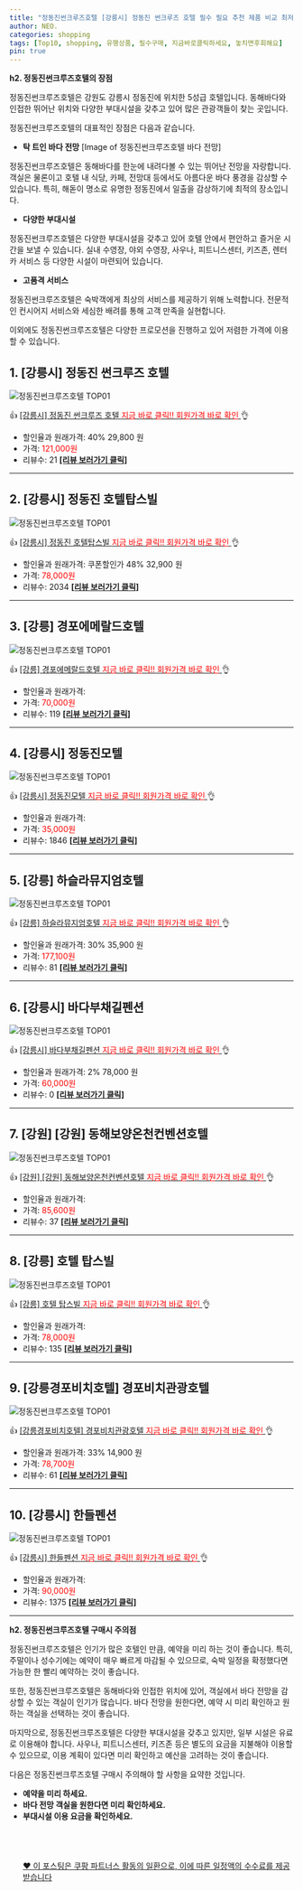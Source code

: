 ```yaml
---
title: "정동진썬크루즈호텔 [강릉시] 정동진 썬크루즈 호텔 필수 필요 추천 제품 비교 최저 가격 비교 장점 구매 후기 구매평"
author: NEO.
categories: shopping
tags: [Top10, shopping, 유행상품, 필수구매, 지금바로클릭하세요, 놓치면후회해요]
pin: true
---
```

**h2. 정동진썬크루즈호텔의 장점**

정동진썬크루즈호텔은 강원도 강릉시 정동진에 위치한 5성급 호텔입니다. 동해바다와 인접한 뛰어난 위치와 다양한 부대시설을 갖추고 있어 많은 관광객들이 찾는 곳입니다.

정동진썬크루즈호텔의 대표적인 장점은 다음과 같습니다.

* **탁 트인 바다 전망**
[Image of 정동진썬크루즈호텔 바다 전망]

정동진썬크루즈호텔은 동해바다를 한눈에 내려다볼 수 있는 뛰어난 전망을 자랑합니다. 객실은 물론이고 호텔 내 식당, 카페, 전망대 등에서도 아름다운 바다 풍경을 감상할 수 있습니다. 특히, 해돋이 명소로 유명한 정동진에서 일출을 감상하기에 최적의 장소입니다.
* **다양한 부대시설**

정동진썬크루즈호텔은 다양한 부대시설을 갖추고 있어 호텔 안에서 편안하고 즐거운 시간을 보낼 수 있습니다. 실내 수영장, 야외 수영장, 사우나, 피트니스센터, 키즈존, 렌터카 서비스 등 다양한 시설이 마련되어 있습니다.
* **고품격 서비스**

정동진썬크루즈호텔은 숙박객에게 최상의 서비스를 제공하기 위해 노력합니다. 전문적인 컨시어지 서비스와 세심한 배려를 통해 고객 만족을 실현합니다.

이외에도 정동진썬크루즈호텔은 다양한 프로모션을 진행하고 있어 저렴한 가격에 이용할 수 있습니다.

   

## 1. [강릉시] 정동진 썬크루즈 호텔

![정동진썬크루즈호텔 TOP01](https://thumbnail8.coupangcdn.com/thumbnails/remote/490x490ex/image/travel_reactor/travelConnect/hotel/A00935655/c1dccd88-675c-41e0-ab59-9496107fc1d7.jpg)


👍 [[강릉시] 정동진 썬크루즈 호텔 <font color=red> 지금 바로 클릭!! 회원가격 바로 확인 </font> ](https://link.coupang.com/re/AFFTDP?lptag=AF3617701&subid=GithubCoopas&pageKey=10000002665639&traceid=V0-153&itemId=None&vendorItemId=None) 👌 


- 할인율과 원래가격: 40%  29,800   원
- 가격: <span style='color:red'>121,000원</span>
- 리뷰수: 21  [**[리뷰 보러가기 클릭]**](https://link.coupang.com/re/AFFTDP?lptag=AF3617701&subid=GithubCoopas&pageKey=10000002665639&traceid=V0-153&itemId=None&vendorItemId=None)

---


   

## 2. [강릉시] 정동진 호텔탑스빌

![정동진썬크루즈호텔 TOP01](https://thumbnail7.coupangcdn.com/thumbnails/remote/490x490ex/image/travel_reactor/static/booking/image/pension/ddnayo/33e0aaba-dce3-4292-857c-a1318f50ee7a.jpg)


👍 [[강릉시] 정동진 호텔탑스빌 <font color=red> 지금 바로 클릭!! 회원가격 바로 확인 </font> ](https://link.coupang.com/re/AFFTDP?lptag=AF3617701&subid=GithubCoopas&pageKey=161398323&traceid=V0-153&itemId=None&vendorItemId=None) 👌 


- 할인율과 원래가격: 쿠폰할인가 48%  32,900   원
- 가격: <span style='color:red'>78,000원</span>
- 리뷰수: 2034  [**[리뷰 보러가기 클릭]**](https://link.coupang.com/re/AFFTDP?lptag=AF3617701&subid=GithubCoopas&pageKey=161398323&traceid=V0-153&itemId=None&vendorItemId=None)

---


   

## 3. [강릉] 경포에메랄드호텔

![정동진썬크루즈호텔 TOP01](https://thumbnail6.coupangcdn.com/thumbnails/remote/490x490ex/image/travel_reactor/travelSeller/hotel/A00835217/26d6474b-59f3-4840-897f-75b30b6d60d6.jpg)


👍 [[강릉] 경포에메랄드호텔 <font color=red> 지금 바로 클릭!! 회원가격 바로 확인 </font> ](https://link.coupang.com/re/AFFTDP?lptag=AF3617701&subid=GithubCoopas&pageKey=10000000921522&traceid=V0-153&itemId=None&vendorItemId=None) 👌 


- 할인율과 원래가격: 
- 가격: <span style='color:red'>70,000원</span>
- 리뷰수: 119  [**[리뷰 보러가기 클릭]**](https://link.coupang.com/re/AFFTDP?lptag=AF3617701&subid=GithubCoopas&pageKey=10000000921522&traceid=V0-153&itemId=None&vendorItemId=None)

---


   

## 4. [강릉시] 정동진모텔

![정동진썬크루즈호텔 TOP01](https://thumbnail10.coupangcdn.com/thumbnails/remote/490x490ex/image/travel_reactor/static/booking/image/pension/ddnayo/c5cca7ee-0790-447a-88cc-4737b391f2bf.jpg)


👍 [[강릉시] 정동진모텔 <font color=red> 지금 바로 클릭!! 회원가격 바로 확인 </font> ](https://link.coupang.com/re/AFFTDP?lptag=AF3617701&subid=GithubCoopas&pageKey=10000000041720&traceid=V0-153&itemId=None&vendorItemId=None) 👌 


- 할인율과 원래가격: 
- 가격: <span style='color:red'>35,000원</span>
- 리뷰수: 1846  [**[리뷰 보러가기 클릭]**](https://link.coupang.com/re/AFFTDP?lptag=AF3617701&subid=GithubCoopas&pageKey=10000000041720&traceid=V0-153&itemId=None&vendorItemId=None)

---


   

## 5. [강릉] 하슬라뮤지엄호텔

![정동진썬크루즈호텔 TOP01](https://thumbnail6.coupangcdn.com/thumbnails/remote/490x490ex/image/travel_reactor/travelSeller/hotel/A00036483/ad05abf1-32c0-4c80-ae25-eb0debdec30f.jpg)


👍 [[강릉] 하슬라뮤지엄호텔 <font color=red> 지금 바로 클릭!! 회원가격 바로 확인 </font> ](https://link.coupang.com/re/AFFTDP?lptag=AF3617701&subid=GithubCoopas&pageKey=84310622&traceid=V0-153&itemId=None&vendorItemId=None) 👌 


- 할인율과 원래가격: 30%  35,900   원
- 가격: <span style='color:red'>177,100원</span>
- 리뷰수: 81  [**[리뷰 보러가기 클릭]**](https://link.coupang.com/re/AFFTDP?lptag=AF3617701&subid=GithubCoopas&pageKey=84310622&traceid=V0-153&itemId=None&vendorItemId=None)

---


   

## 6. [강릉시] 바다부채길펜션

![정동진썬크루즈호텔 TOP01](https://thumbnail10.coupangcdn.com/thumbnails/remote/490x490ex/image/travel_reactor/static/booking/image/pension/ddnayo/5d040587-26a3-4ce1-aa77-d35b788415ca.jpg)


👍 [[강릉시] 바다부채길펜션 <font color=red> 지금 바로 클릭!! 회원가격 바로 확인 </font> ](https://link.coupang.com/re/AFFTDP?lptag=AF3617701&subid=GithubCoopas&pageKey=112925439&traceid=V0-153&itemId=None&vendorItemId=None) 👌 


- 할인율과 원래가격: 2%  78,000   원
- 가격: <span style='color:red'>60,000원</span>
- 리뷰수: 0  [**[리뷰 보러가기 클릭]**](https://link.coupang.com/re/AFFTDP?lptag=AF3617701&subid=GithubCoopas&pageKey=112925439&traceid=V0-153&itemId=None&vendorItemId=None)

---


   

## 7. [강원] [강원] 동해보양온천컨벤션호텔

![정동진썬크루즈호텔 TOP01](https://thumbnail9.coupangcdn.com/thumbnails/remote/490x490ex/image/travel_reactor/travelSeller/resort/A00007086/f99289b6-7384-4582-9d36-fdc657f73301.jpg)


👍 [[강원] [강원] 동해보양온천컨벤션호텔 <font color=red> 지금 바로 클릭!! 회원가격 바로 확인 </font> ](https://link.coupang.com/re/AFFTDP?lptag=AF3617701&subid=GithubCoopas&pageKey=10000000582212&traceid=V0-153&itemId=None&vendorItemId=None) 👌 


- 할인율과 원래가격: 
- 가격: <span style='color:red'>85,600원</span>
- 리뷰수: 37  [**[리뷰 보러가기 클릭]**](https://link.coupang.com/re/AFFTDP?lptag=AF3617701&subid=GithubCoopas&pageKey=10000000582212&traceid=V0-153&itemId=None&vendorItemId=None)

---


   

## 8. [강릉] 호텔 탑스빌

![정동진썬크루즈호텔 TOP01](https://thumbnail8.coupangcdn.com/thumbnails/remote/490x490ex/image/travel_reactor/travelSeller/hotel/A00162023/65f70ae4-770b-4e28-9dc0-d32a58a4a982.jpg)


👍 [[강릉] 호텔 탑스빌 <font color=red> 지금 바로 클릭!! 회원가격 바로 확인 </font> ](https://link.coupang.com/re/AFFTDP?lptag=AF3617701&subid=GithubCoopas&pageKey=87047022&traceid=V0-153&itemId=None&vendorItemId=None) 👌 


- 할인율과 원래가격: 
- 가격: <span style='color:red'>78,000원</span>
- 리뷰수: 135  [**[리뷰 보러가기 클릭]**](https://link.coupang.com/re/AFFTDP?lptag=AF3617701&subid=GithubCoopas&pageKey=87047022&traceid=V0-153&itemId=None&vendorItemId=None)

---


   

## 9. [강릉경포비치호텔] 경포비치관광호텔

![정동진썬크루즈호텔 TOP01](https://thumbnail7.coupangcdn.com/thumbnails/remote/490x490ex/image/travel_reactor/travelSeller/hotel/A00023344/c55ab2e6-408c-4b91-b118-2bb55d307bae.jpg)


👍 [[강릉경포비치호텔] 경포비치관광호텔 <font color=red> 지금 바로 클릭!! 회원가격 바로 확인 </font> ](https://link.coupang.com/re/AFFTDP?lptag=AF3617701&subid=GithubCoopas&pageKey=85229733&traceid=V0-153&itemId=None&vendorItemId=None) 👌 


- 할인율과 원래가격: 33%  14,900   원
- 가격: <span style='color:red'>78,700원</span>
- 리뷰수: 61  [**[리뷰 보러가기 클릭]**](https://link.coupang.com/re/AFFTDP?lptag=AF3617701&subid=GithubCoopas&pageKey=85229733&traceid=V0-153&itemId=None&vendorItemId=None)

---


   

## 10. [강릉시] 한들펜션

![정동진썬크루즈호텔 TOP01](https://thumbnail7.coupangcdn.com/thumbnails/remote/490x490ex/image/travel_reactor/static/booking/image/pension/ddnayo/70c54497-ee6b-4066-bc30-e5f6d5b3b87e.jpg)


👍 [[강릉시] 한들펜션 <font color=red> 지금 바로 클릭!! 회원가격 바로 확인 </font> ](https://link.coupang.com/re/AFFTDP?lptag=AF3617701&subid=GithubCoopas&pageKey=112891243&traceid=V0-153&itemId=None&vendorItemId=None) 👌 


- 할인율과 원래가격: 
- 가격: <span style='color:red'>90,000원</span>
- 리뷰수: 1375  [**[리뷰 보러가기 클릭]**](https://link.coupang.com/re/AFFTDP?lptag=AF3617701&subid=GithubCoopas&pageKey=112891243&traceid=V0-153&itemId=None&vendorItemId=None)

---
**h2. 정동진썬크루즈호텔 구매시 주의점**

정동진썬크루즈호텔은 인기가 많은 호텔인 만큼, 예약을 미리 하는 것이 좋습니다. 특히, 주말이나 성수기에는 예약이 매우 빠르게 마감될 수 있으므로, 숙박 일정을 확정했다면 가능한 한 빨리 예약하는 것이 좋습니다.

또한, 정동진썬크루즈호텔은 동해바다와 인접한 위치에 있어, 객실에서 바다 전망을 감상할 수 있는 객실이 인기가 많습니다. 바다 전망을 원한다면, 예약 시 미리 확인하고 원하는 객실을 선택하는 것이 좋습니다.

마지막으로, 정동진썬크루즈호텔은 다양한 부대시설을 갖추고 있지만, 일부 시설은 유료로 이용해야 합니다. 사우나, 피트니스센터, 키즈존 등은 별도의 요금을 지불해야 이용할 수 있으므로, 이용 계획이 있다면 미리 확인하고 예산을 고려하는 것이 좋습니다.

다음은 정동진썬크루즈호텔 구매시 주의해야 할 사항을 요약한 것입니다.

* **예약을 미리 하세요.**
* **바다 전망 객실을 원한다면 미리 확인하세요.**
* **부대시설 이용 요금을 확인하세요.**<br><br><br><br><br> [ ❤  이 포스팅은 쿠팡 파트너스 활동의 일환으로, 이에 따른 일정액의 수수료를 제공받습니다](https://link.coupang.com/a/bcEFyh)
